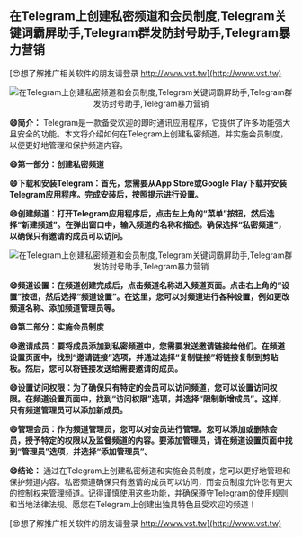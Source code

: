 ## **在Telegram上创建私密频道和会员制度,Telegram关键词霸屏助手,Telegram群发防封号助手,Telegram暴力营销**

[😍想了解推广相关软件的朋友请登录 http://www.vst.tw](http://www.vst.tw)

 <center><img src="https://vst.tw/MP4/tuiguang/png/1.png" alt="在Telegram上创建私密频道和会员制度,Telegram关键词霸屏助手,Telegram群发防封号助手,Telegram暴力营销"></center>

**😄简介：**
Telegram是一款备受欢迎的即时通讯应用程序，它提供了许多功能强大且安全的功能。本文将介绍如何在Telegram上创建私密频道，并实施会员制度，以便更好地管理和保护频道内容。

**😄第一部分：创建私密频道**

**😄下载和安装Telegram：首先，您需要从App Store或Google Play下载并安装Telegram应用程序。完成安装后，按照提示进行设置。**

**😄创建频道：打开Telegram应用程序后，点击左上角的“菜单”按钮，然后选择“新建频道”。在弹出窗口中，输入频道的名称和描述。确保选择“私密频道”，以确保只有邀请的成员可以访问。**

 <center><img src="https://vst.tw/MP4/tuiguang/png/0.png" alt="在Telegram上创建私密频道和会员制度,Telegram关键词霸屏助手,Telegram群发防封号助手,Telegram暴力营销"></center>

**😄频道设置：在频道创建完成后，点击频道名称进入频道页面。点击右上角的“设置”按钮，然后选择“频道设置”。在这里，您可以对频道进行各种设置，例如更改频道名称、添加频道管理员等。**

**😄第二部分：实施会员制度**

**😄邀请成员：要将成员添加到私密频道中，您需要发送邀请链接给他们。在频道设置页面中，找到“邀请链接”选项，并通过选择“复制链接”将链接复制到剪贴板。然后，您可以将链接发送给需要邀请的成员。**

**😄设置访问权限：为了确保只有特定的会员可以访问频道，您可以设置访问权限。在频道设置页面中，找到“访问权限”选项，并选择“限制新增成员”。这样，只有频道管理员可以添加新成员。**

**😄管理会员：作为频道管理员，您可以对会员进行管理。您可以添加或删除会员，授予特定的权限以及监督频道的内容。要添加管理员，请在频道设置页面中找到“管理员”选项，并选择“添加管理员”。**

**😄结论：**
通过在Telegram上创建私密频道和实施会员制度，您可以更好地管理和保护频道内容。私密频道确保只有邀请的成员可以访问，而会员制度允许您有更大的控制权来管理频道。记得谨慎使用这些功能，并确保遵守Telegram的使用规则和当地法律法规。愿您在Telegram上创建出独具特色且受欢迎的频道！

[😍想了解推广相关软件的朋友请登录 http://www.vst.tw](http://www.vst.tw)



